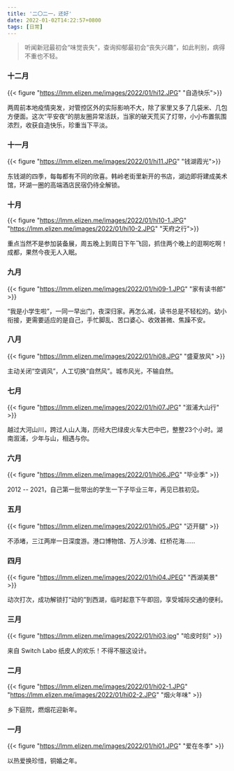 ```yaml
---
title: '二〇二一，还好'
date: 2022-01-02T14:22:57+0800
tags: [日常]
---
```


> 听闻新冠最初会“味觉丧失”，查询抑郁最初会“丧失兴趣”，如此判别，病得不重也不轻。

### 十二月

{{< figure "https://lmm.elizen.me/images/2022/01/hi12.JPG" "自造快乐">}}

两周前本地疫情突发，对管控区外的实际影响不大，除了家里又多了几袋米、几包方便面。这次“平安夜”的朋友圈异常活跃，当家的破天荒买了灯带，小小布置氛围浓烈，收获自造快乐，珍重当下平淡。

<!--more-->

### 十一月

{{< figure "https://lmm.elizen.me/images/2022/01/hi11.JPG" "钱湖霞光">}}

东钱湖的四季，每每都有不同的欣喜。韩岭老街里新开的书店，湖边即将建成美术馆，环湖一圈的高端酒店民宿仍待全解锁。

### 十月

{{< figure "https://lmm.elizen.me/images/2022/01/hi10-1.JPG" "https://lmm.elizen.me/images/2022/01/hi10-2.JPG" "天府之行">}}

重点当然不是参加装备展，周五晚上到周日下午飞回，抓住两个晚上的逛啊吃啊！成都，果然今夜无人入眠。

### 九月

{{< figure "https://lmm.elizen.me/images/2022/01/hi09-1.JPG" "家有读书郎" >}}

“我是小学生啦”，一同一早出门，夜深归家。再怎么减，读书总是不轻松的。幼小衔接，更需要适应的是自己，手忙脚乱、苦口婆心、收效甚微、焦躁不安。

### 八月

{{< figure "https://lmm.elizen.me/images/2022/01/hi08.JPG" "盛夏放风" >}}

主动关闭“空调风”，人工切换“自然风”。城市风光，不输自然。

### 七月

{{< figure "https://lmm.elizen.me/images/2022/01/hi07.JPG" "溆浦大山行" >}}

越过大河山川，跨过人山人海，历经大巴绿皮火车大巴中巴，整整23个小时。湖南溆浦，少年与山，相遇与你。

### 六月

{{< figure "https://lmm.elizen.me/images/2022/01/hi06.JPG" "毕业季" >}}

2012 -- 2021，自己第一批带出的学生一下子毕业三年，再见已胜初见。

### 五月

{{< figure "https://lmm.elizen.me/images/2022/01/hi05.JPG" "迈开腿" >}}

不添堵，三江两岸一日深度游。港口博物馆、万人沙滩、红桥花海……

### 四月

{{< figure "https://lmm.elizen.me/images/2022/01/hi04.JPEG" "西湖美景" >}}

动次打次，成功解锁打“动的”到西湖，临时起意下午即回，享受城际交通的便利。

### 三月

{{< figure "https://lmm.elizen.me/images/2022/01/hi03.jpg" "哈皮时刻" >}}

来自 Switch Labo 纸皮人的欢乐！不得不服这设计。 

### 二月

{{< figure "https://lmm.elizen.me/images/2022/01/hi02-1.JPG" "https://lmm.elizen.me/images/2022/01/hi02-2.JPG" "烟火年味" >}}

乡下庭院，燃烟花迎新年。

### 一月

{{< figure "https://lmm.elizen.me/images/2022/01/hi01.JPG" "爱在冬季" >}}

以热爱换珍惜，铜婚之年。